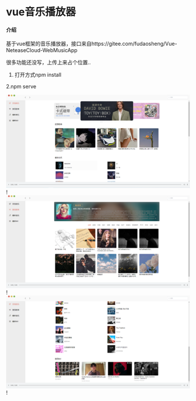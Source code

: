 # vue音乐播放器

#### 介绍
基于vue框架的音乐播放器，接口来自https://gitee.com/fudaosheng/Vue-NeteaseCloud-WebMusicApp

很多功能还没写，上传上来占个位置..

1. 打开方式npm install

2.npm serve

![1](src/assets/1.png)!
![1](src/assets/2.png)!
![1](src/assets/3.png)!